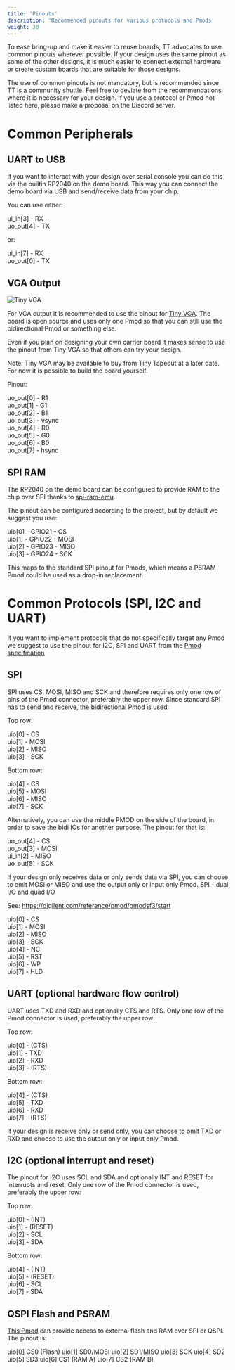 ```yaml
---
title: 'Pinouts'
description: 'Recommended pinouts for various protocols and Pmods'
weight: 30
---
```


To ease bring-up and make it easier to reuse boards, TT advocates to use common pinouts wherever possible. If your design uses the same pinout as some of the other designs, it is much easier to connect external hardware or create custom boards that are suitable for those designs.

The use of common pinouts is not mandatory, but is recommended since TT is a community shuttle. Feel free to deviate from the recommendations where it is necessary for your design. If you use a protocol or Pmod not listed here, please make a proposal on the Discord server.

# Common Peripherals

## UART to USB

If you want to interact with your design over serial console you can do this via the builtin RP2040 on the demo board. This way you can connect the demo board via USB and send/receive data from your chip.

You can use either:

ui_in[3]  - RX\
uo_out[4] - TX

or:

ui_in[7]  - RX\
uo_out[0] - TX

## VGA Output

![Tiny VGA](images/tiny_vga.jpg)

For VGA output it is recommended to use the pinout for [Tiny VGA](https://github.com/mole99/tiny-vga). The board is open source and uses only one Pmod so that you can still use the bidirectional Pmod or something else.

Even if you plan on designing your own carrier board it makes sense to use the pinout from Tiny VGA so that others can try your design.

Note: Tiny VGA may be available to buy from Tiny Tapeout at a later date. For now it is possible to build the board yourself.

Pinout:

uo_out[0] - R1\
uo_out[1] - G1\
uo_out[2] - B1\
uo_out[3] - vsync\
uo_out[4] - R0\
uo_out[5] - G0\
uo_out[6] - B0\
uo_out[7] - hsync

## SPI RAM

The RP2040 on the demo board can be configured to provide RAM to the chip over SPI thanks to [spi-ram-emu](https://github.com/MichaelBell/spi-ram-emu/).

The pinout can be configured according to the project, but by default we suggest you use:

uio[0] - GPIO21 - CS\
uio[1] - GPIO22 - MOSI\
uio[2] - GPIO23 - MISO\
uio[3] - GPIO24 - SCK

This maps to the standard SPI pinout for Pmods, which means a PSRAM Pmod could be used as a drop-in replacement.

#  Common Protocols (SPI, I2C and UART)

If you want to implement protocols that do not specifically target any Pmod we suggest to use the pinout for I2C, SPI and UART from the [Pmod specification](https://digilent.com/reference/_media/reference/pmod/pmod-interface-specification-1_2_0.pdf)

## SPI

SPI uses CS, MOSI, MISO and SCK and therefore requires only one row of pins of the Pmod connector, preferably the upper row. Since standard SPI has to send and receive, the bidirectional Pmod is used:

Top row:

uio[0] - CS\
uio[1] - MOSI\
uio[2] - MISO\
uio[3] - SCK

Bottom row:

uio[4] - CS\
uio[5] - MOSI\
uio[6] - MISO\
uio[7] - SCK

Alternatively, you can use the middle PMOD on the side of the board, in order to save the bidi IOs for another purpose.  The pinout for that is:

uo_out[4] - CS\
uo_out[3] - MOSI\
ui_in[2]  - MISO\
uo_out[5] - SCK

If your design only receives data or only sends data via SPI, you can choose to omit MOSI or MISO and use the output only or input only Pmod.
SPI - dual I/O and quad I/O

See: https://digilent.com/reference/pmod/pmodsf3/start

uio[0] - CS\
uio[1] - MOSI\
uio[2] - MISO\
uio[3] - SCK\
uio[4] - NC\
uio[5] - RST\
uio[6] - WP\
uio[7] - HLD

## UART (optional hardware flow control)

UART uses TXD and RXD and optionally CTS and RTS. Only one row of the Pmod connector is used, preferably the upper row:

Top row:

uio[0] - (CTS)\
uio[1] - TXD\
uio[2] - RXD\
uio[3] - (RTS)

Bottom row:

uio[4] - (CTS)\
uio[5] - TXD\
uio[6] - RXD\
uio[7] - (RTS)

If your design is receive only or send only, you can choose to omit TXD or RXD and choose to use the output only or input only Pmod.

## I2C (optional interrupt and reset)

The pinout for I2C uses SCL and SDA and optionally INT and RESET for interrupts and reset. Only one row of the Pmod connector is used, preferably the upper row:

Top row:

uio[0] - (INT)\
uio[1] - (RESET)\
uio[2] - SCL\
uio[3] - SDA

Bottom row:

uio[4] - (INT)\
uio[5] - (RESET)\
uio[6] - SCL\
uio[7] - SDA

## QSPI Flash and PSRAM

[This Pmod](https://github.com/mole99/qspi-pmod) can provide access to external flash and RAM over SPI or QSPI.  The pinout is:

uio[0]     CS0 (Flash)
uio[1]     SD0/MOSI
uio[2]     SD1/MISO
uio[3]     SCK
uio[4]     SD2
uio[5]     SD3
uio[6]     CS1 (RAM A)
uio[7]     CS2 (RAM B)

